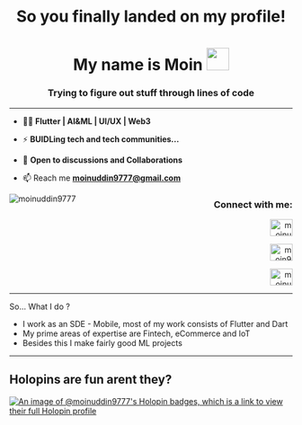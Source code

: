 
<h1 align="center">
 So you finally landed on my profile!  
 <h1 align="center">
My name is Moin
  <a target="_blank">
    <img src="https://github.com/JayantGoel001/JayantGoel001/blob/master/GIF/Hi.gif" width="40px" />
  </a>
</h1>
<h3 align="center">  Trying to figure out stuff through lines of code </h3>

---


- 👨‍💻 **Flutter | AI&ML | UI/UX | Web3**

- ⚡ **BUIDLing tech and tech communities...**

- 💬 **Open to discussions and Collaborations**

- 📫 Reach me **moinuddin9777@gmail.com** 


<p><img align="left" src="https://github-readme-stats-ten-gilt.vercel.app/api/top-langs?username=moinuddin9777&hide=jupyter+notebook&show_icons=true&theme=merko&title_color=ffffff&text_color=ffd700&locale=en&layout=compact" alt="moinuddin9777" /></p>



<h3 align="right">Connect with me:</h3> 
  
<p align="right">
<a href="https://linkedin.com/in/moinuddin9777" target="blank"><img align="center" src="https://raw.githubusercontent.com/rahuldkjain/github-profile-readme-generator/master/src/images/icons/Social/linked-in-alt.svg" alt="moinuddin9777" height="30" width="40" /></a>
</p>
<p align="right">
<a href="https://twitter.com/moin971" target="blank"><img align="center" src="https://raw.githubusercontent.com/rahuldkjain/github-profile-readme-generator/master/src/images/icons/Social/twitter.svg" alt="moin971" height="30" width="40" /></a>
</p>
<p align="right">
<a href="https://instagram.com/moinuddin9777" target="blank"><img align="center" src="https://raw.githubusercontent.com/rahuldkjain/github-profile-readme-generator/master/src/images/icons/Social/instagram.svg" alt="moinuddin9777" height="30" width="40" /></a>
</p>

---

So... What I do ?

- I work as an SDE - Mobile, most of my work consists of Flutter and Dart
- My prime areas of expertise are Fintech, eCommerce and IoT
- Besides this I make fairly good ML projects

---

 
 <h2>Holopins are fun arent they?</h2>

 
[![An image of @moinuddin9777's Holopin badges, which is a link to view their full Holopin profile](https://holopin.me/moinuddin9777)](https://holopin.io/@moinuddin9777)
